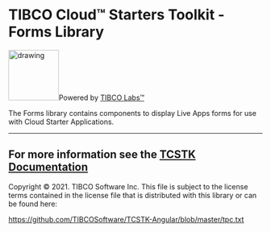 # TIBCO Cloud™ Starters Toolkit - Forms Library
<img src="https://community.tibco.com/sites/default/files/tibco_labs_final_with_tm2-01.png" alt="drawing" width="100"/>Powered by [TIBCO Labs™](https://community.tibco.com/wiki/tibco-labs)

The Forms library contains components to display Live Apps forms for use with Cloud Starter Applications.

---
For more information see the [TCSTK Documentation](https://tibcosoftware.github.io/TCSToolkit/)
---
Copyright © 2021. TIBCO Software Inc.
This file is subject to the license terms contained
in the license file that is distributed with this library or can be found here:
                                                                                                                    
https://github.com/TIBCOSoftware/TCSTK-Angular/blob/master/tpc.txt
